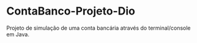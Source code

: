 # ContaBanco-Projeto-Dio
Projeto de simulação de uma conta bancária através do terminal/console em Java.
